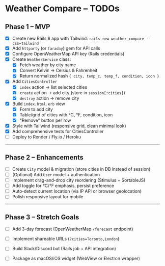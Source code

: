 # Weather Compare – TODOs

## Phase 1 – MVP
- [x] Create new Rails 8 app with Tailwind: `rails new weather_compare --css=tailwind`
- [x] Add `httparty` (or `faraday`) gem for API calls
- [x] Configure OpenWeatherMap API key (Rails credentials)
- [x] Create `WeatherService` class:
  - [x] Fetch weather by city name
  - [x] Convert Kelvin → Celsius & Fahrenheit
  - [x] Return normalized hash `{ city, temp_c, temp_f, condition, icon }`
- [x] Add `CitiesController`
  - [x] `index` action → list selected cities
  - [x] `create` action → add city (store in `session[:cities]`)
  - [x] `destroy` action → remove city
- [x] Build `index.html.erb` view
  - [x] Form to add city
  - [x] Table/grid of cities with °C, °F, condition, icon
  - [x] "Remove" button per row
- [x] Style with Tailwind (responsive grid, clean minimal look)
- [x] Add comprehensive tests for CitiesController
- [ ] Deploy to Render / Fly.io / Heroku

---

## Phase 2 – Enhancements
- [ ] Create `City` model & migration (store cities in DB instead of session)
- [ ] (Optional) Add `User` model + authentication
- [ ] Implement drag-and-drop city reordering (Stimulus + SortableJS)
- [ ] Add toggle for °C/°F emphasis, persist preference
- [ ] Auto-detect current location (via IP API or browser geolocation)
- [ ] Polish responsive layout for mobile

---

## Phase 3 – Stretch Goals
- [ ] Add 3-day forecast (OpenWeatherMap `/forecast` endpoint)
- [ ] Implement shareable URLs (`?cities=Toronto,London`)
- [ ] Build Slack/Discord bot (Rails job + API integration)
- [ ] Package as macOS/iOS widget (WebView or Electron wrapper)

